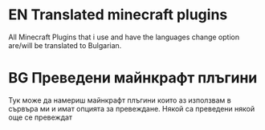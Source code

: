 # EN Translated minecraft plugins
All Minecraft Plugins that i use and have the
languages change option are/will be translated to Bulgarian.

# BG Преведени майнкрафт плъгини
Тук може да намериш майнкрафт плъгини които аз използвам в сървъра ми и имат опцията за превеждане.
Някой са преведени някой още се превеждат